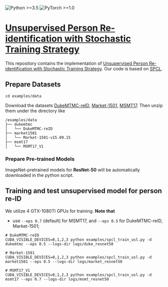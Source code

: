 ![Python >=3.5](https://img.shields.io/badge/Python->=3.5-blue.svg)
![PyTorch >=1.0](https://img.shields.io/badge/PyTorch->=1.0-yellow.svg)

# [Unsupervised Person Re-identification with Stochastic Training Strategy](https://arxiv.org/pdf/2108.06938.pdf)
This repository contains the implementation of [Unsupervised Person Re-identification with Stochastic Training Strategy](https://arxiv.org/pdf/2108.06938.pdf). Our code is based on [SPCL](https://github.com/yxgeee/SpCL).
 
## Prepare Datasets

```shell
cd examples/data
```
Download the datasets [DukeMTMC-reID](https://arxiv.org/abs/1609.01775), [Market-1501](https://drive.google.com/file/d/0B8-rUzbwVRk0c054eEozWG9COHM/view), [MSMT17](https://arxiv.org/abs/1711.08565).
Then unzip them under the directory like
```
/examples/data
├── dukemtmc
│   └── DukeMTMC-reID
├── market1501
│   └── Market-1501-v15.09.15
├── msmt17
│   └── MSMT17_V1
```
### Prepare Pre-trained Models
ImageNet-pretrained models for **ResNet-50** will be automatically downloaded in the python script.

## Training and test unsupervised model for person re-ID
We utilize 4 GTX-1080TI GPUs for training. **Note that**

+ use `--eps 0.7` (default) for MSMT17, and `--eps 0.5` for DukeMTMC-reID, Market-1501;

```shell
# DukeMTMC-reID
CUDA_VISIBLE_DEVICES=0,1,2,3 python examples/spcl_train_usl.py -d dukemtmc --eps 0.5 --logs-dir logs/duke_resnet50

# Market-1501
CUDA_VISIBLE_DEVICES=0,1,2,3 python examples/spcl_train_usl.py -d market1501 --eps 0.5 --logs-dir logs/market_resnet50

# MSMT17_V1
CUDA_VISIBLE_DEVICES=0,1,2,3 python examples/spcl_train_usl.py -d msmt17 --eps 0.7 --logs-dir logs/msmt_resnet50
```

